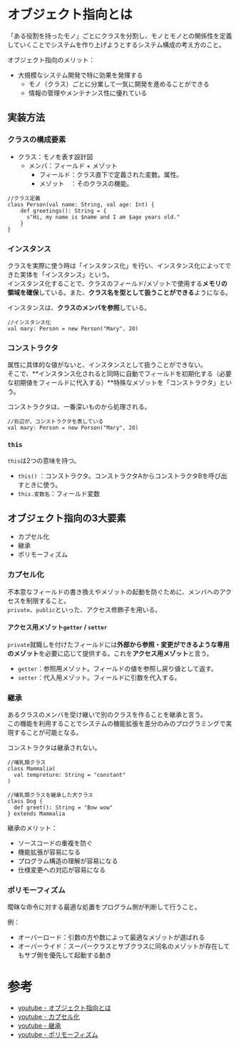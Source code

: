 # オブジェクト指向とは
「ある役割を持ったモノ」ごとにクラスを分割し、モノとモノとの関係性を定義していくことでシステムを作り上げようとするシステム構成の考え方のこと。  

オブジェクト指向のメリット：  
- 大規模なシステム開発で特に効果を発揮する  
  - モノ（クラス）ごとに分業して一気に開発を進めることができる
  - 情報の管理やメンテナンス性に優れている

## 実装方法  
### クラスの構成要素
- クラス：モノを表す設計図
  - メンバ：フィールド + メゾット
    - フィールド：クラス直下で定義された変数。属性。  
    - メゾット　：そのクラスの機能。  

```
//クラス定義
class Person(val name: String, val age: Int) {
    def greetings(): String = {
      s"Hi, my name is $name and I am $age years old."
    }
}
```

### インスタンス
クラスを実際に使う時は「インスタンス化」を行い、インスタンス化によってできた実体を「インスタンス」という。    
インスタンス化することで、クラスのフィールド/メゾットで使用する**メモリの領域を確保**している。また、**クラス名を型として扱うことができる**ようになる。　　

インスタンスは、**クラスのメンバを参照**している。  

```
//インスタンス化
val mary: Person = new Person("Mary", 20)
```

### コンストラクタ
属性に具体的な値がないと、インスタンスとして扱うことができない。  
そこで、**インスタンス化されると同時に自動でフィールドを初期化する（必要な初期値をフィールドに代入する）**特殊なメゾットを「コンストラクタ」という。  

コンストラクタは、一番深いものから処理される。  

```
//右辺が、コンストラクタを表している
val mary: Person = new Person("Mary", 20)
```

### `this`
`this`は2つの意味を持つ。  
- `this()`     ：コンストラクタ。コンストラクタAからコンストラクタBを呼び出すときに使う。    
- `this.変数名`：フィールド変数 


## オブジェクト指向の3大要素
- カプセル化
- 継承
- ポリモーフィズム

### カプセル化
不本意なフィールドの書き換えやメゾットの起動を防ぐために、メンバへのアクセスを制限すること。  
`private`、`public`といった、アクセス修飾子を用いる。  

#### アクセス用メゾット`getter` / `setter`
`private`就職しを付けたフィールドには**外部から参照・変更ができるような専用のメゾット**を必要に応じて提供する。これを**アクセス用メゾット**と言う。  

- `getter`：参照用メゾット。フィールドの値を参照し戻り値として返す。  
- `setter`：代入用メゾット。フィールドに引数を代入する。  


### 継承
あるクラスのメンバを受け継いで別のクラスを作ることを継承と言う。  
この機能を利用することでシステムの機能拡張を差分のみのプログラミングで実現することが可能となる。  

コンストラクタは継承されない。  

```
//哺乳類クラス
class Mammalia(
  val tempreture: String = "constant"
)

//哺乳類クラスを継承した犬クラス
class Dog {
  def greet(): String = "Bow wow"
} extends Mammalia
```

継承のメリット：  
- ソースコードの重複を防ぐ  
- 機能拡張が容易になる  
- プログラム構造の理解が容易になる  
- 仕様変更への対応が容易になる  


### ポリモーフィズム
曖昧な命令に対する最適な処置をプログラム側が判断して行うこと。  

例：  
- オーバーロード：引数の方や数によって最適なメゾットが選ばれる  
- オーバーライド：スーパークラスとサブクラスに同名のメゾットが存在してもサブ側を優先して起動する動き  



# 参考  
- [youtube - オブジェクト指向とは](https://www.youtube.com/watch?v=c03KILh1Fos)
- [youtube - カプセル化](https://www.youtube.com/watch?v=7N6AyOJbc6w)
- [youtube - 継承](https://www.youtube.com/watch?v=9VAJ_KIzSGo)
- [youtube - ポリモーフィズム](https://www.youtube.com/watch?v=YuXOc7R8q7c)


